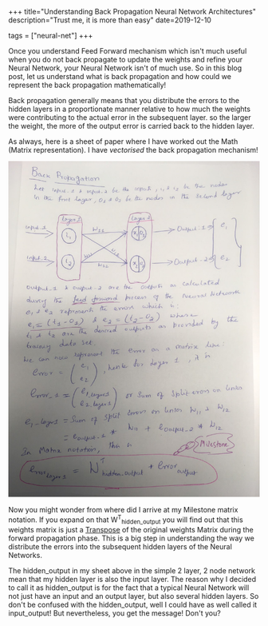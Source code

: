 +++
title="Understanding Back Propagation Neural Network Architectures"
description="Trust me, it is more than easy"
date=2019-12-10

tags = ["neural-net"]
+++


Once you understand Feed Forward mechanism which isn't much useful when you do not back propagate to update the weights and refine your Neural Network, your 
Neural Network isn't of much use. So in this blog post, let us understand what is back propagation and how could we represent the back propagation 
mathematically!

Back propagation generally means that you distribute the errors to the hidden layers in a proportionate manner relative to how much the weights were 
contributing to the actual error in the subsequent layer. so the larger the weight, the more of the output error is carried back to the hidden layer.

As always, here is a sheet of paper where I have worked out the Math (Matrix representation). I have *vectorised* the back propagation mechanism!

![Feed Forward Neural Network](/images/math-back-propogation-neural-network.jpg)

Now you might wonder from where did I arrive at my Milestone matrix notation. If you expand on that W<sup>T</sup><sub>hidden_output</sub> you will find out 
that this weights matrix is just a [Transpose](https://en.wikipedia.org/wiki/Transpose) of the original weights Matrix during the 
forward propagation phase. This is a big step in understanding the way we distribute the errors into the subsequent hidden layers of the Neural Networks. 

The hidden_output in my sheet above in the simple 2 layer, 2 node network mean that my hidden layer is also the input layer. The reason why I decided to 
call it as hidden_output is for the fact that a typical Neural Network will not just have an input and an output layer, but also several hidden layers. 
So don't be confused with the hidden_output, well I could have as well called it input_output! But nevertheless, you get the message! Don't you?
